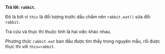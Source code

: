 **Trả lời: `rabbit`.**

Đó là bởi vì `this` là đối tượng trước dấu chấm nên `rabbit.eat()` sửa đổi `rabbit`.

Tra cứu và thực thi thuộc tính là hai việc khác nhau.

Phương thức `rabbit.eat` ban đầu được tìm thấy trong nguyên mẫu, rồi được thực thi với `this=rabbit`.